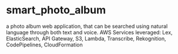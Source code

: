 # smart_photo_album

a photo album web application, that can be searched using natural language through both text and voice. AWS Services leveraged: Lex, ElasticSearch, API Gateway, S3, Lambda, Transcribe, Rekognition, CodePipelines, CloudFormation
